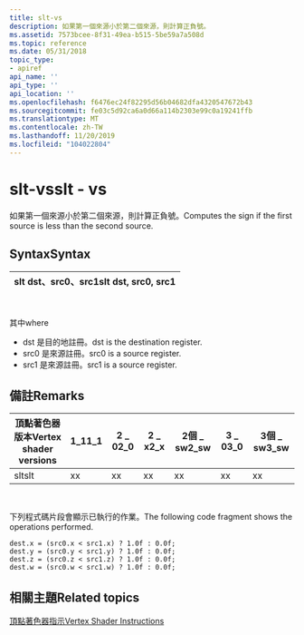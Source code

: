 ```yaml
---
title: slt-vs
description: 如果第一個來源小於第二個來源，則計算正負號。
ms.assetid: 7573bcee-8f31-49ea-b515-5be59a7a508d
ms.topic: reference
ms.date: 05/31/2018
topic_type:
- apiref
api_name: ''
api_type: ''
api_location: ''
ms.openlocfilehash: f6476ec24f82295d56b04682dfa4320547672b43
ms.sourcegitcommit: fe03c5d92ca6a0d66a114b2303e99c0a19241ffb
ms.translationtype: MT
ms.contentlocale: zh-TW
ms.lasthandoff: 11/20/2019
ms.locfileid: "104022804"
---
```

# <a name="slt---vs"></a><span data-ttu-id="1abb3-103">slt-vs</span><span class="sxs-lookup"><span data-stu-id="1abb3-103">slt - vs</span></span>

<span data-ttu-id="1abb3-104">如果第一個來源小於第二個來源，則計算正負號。</span><span class="sxs-lookup"><span data-stu-id="1abb3-104">Computes the sign if the first source is less than the second source.</span></span>

## <a name="syntax"></a><span data-ttu-id="1abb3-105">Syntax</span><span class="sxs-lookup"><span data-stu-id="1abb3-105">Syntax</span></span>



| <span data-ttu-id="1abb3-106">slt dst、src0、src1</span><span class="sxs-lookup"><span data-stu-id="1abb3-106">slt dst, src0, src1</span></span> |
|---------------------|



 

<span data-ttu-id="1abb3-107">其中</span><span class="sxs-lookup"><span data-stu-id="1abb3-107">where</span></span>

-   <span data-ttu-id="1abb3-108">dst 是目的地註冊。</span><span class="sxs-lookup"><span data-stu-id="1abb3-108">dst is the destination register.</span></span>
-   <span data-ttu-id="1abb3-109">src0 是來源註冊。</span><span class="sxs-lookup"><span data-stu-id="1abb3-109">src0 is a source register.</span></span>
-   <span data-ttu-id="1abb3-110">src1 是來源註冊。</span><span class="sxs-lookup"><span data-stu-id="1abb3-110">src1 is a source register.</span></span>

## <a name="remarks"></a><span data-ttu-id="1abb3-111">備註</span><span class="sxs-lookup"><span data-stu-id="1abb3-111">Remarks</span></span>



| <span data-ttu-id="1abb3-112">頂點著色器版本</span><span class="sxs-lookup"><span data-stu-id="1abb3-112">Vertex shader versions</span></span> | <span data-ttu-id="1abb3-113">1\_1</span><span class="sxs-lookup"><span data-stu-id="1abb3-113">1\_1</span></span> | <span data-ttu-id="1abb3-114">2 \_ 0</span><span class="sxs-lookup"><span data-stu-id="1abb3-114">2\_0</span></span> | <span data-ttu-id="1abb3-115">2 \_ x</span><span class="sxs-lookup"><span data-stu-id="1abb3-115">2\_x</span></span> | <span data-ttu-id="1abb3-116">2個 \_ sw</span><span class="sxs-lookup"><span data-stu-id="1abb3-116">2\_sw</span></span> | <span data-ttu-id="1abb3-117">3 \_ 0</span><span class="sxs-lookup"><span data-stu-id="1abb3-117">3\_0</span></span> | <span data-ttu-id="1abb3-118">3個 \_ sw</span><span class="sxs-lookup"><span data-stu-id="1abb3-118">3\_sw</span></span> |
|------------------------|------|------|------|-------|------|-------|
| <span data-ttu-id="1abb3-119">slt</span><span class="sxs-lookup"><span data-stu-id="1abb3-119">slt</span></span>                    | <span data-ttu-id="1abb3-120">x</span><span class="sxs-lookup"><span data-stu-id="1abb3-120">x</span></span>    | <span data-ttu-id="1abb3-121">x</span><span class="sxs-lookup"><span data-stu-id="1abb3-121">x</span></span>    | <span data-ttu-id="1abb3-122">x</span><span class="sxs-lookup"><span data-stu-id="1abb3-122">x</span></span>    | <span data-ttu-id="1abb3-123">x</span><span class="sxs-lookup"><span data-stu-id="1abb3-123">x</span></span>     | <span data-ttu-id="1abb3-124">x</span><span class="sxs-lookup"><span data-stu-id="1abb3-124">x</span></span>    | <span data-ttu-id="1abb3-125">x</span><span class="sxs-lookup"><span data-stu-id="1abb3-125">x</span></span>     |



 

<span data-ttu-id="1abb3-126">下列程式碼片段會顯示已執行的作業。</span><span class="sxs-lookup"><span data-stu-id="1abb3-126">The following code fragment shows the operations performed.</span></span>


```
dest.x = (src0.x < src1.x) ? 1.0f : 0.0f;
dest.y = (src0.y < src1.y) ? 1.0f : 0.0f;
dest.z = (src0.z < src1.z) ? 1.0f : 0.0f;
dest.w = (src0.w < src1.w) ? 1.0f : 0.0f;
```



## <a name="related-topics"></a><span data-ttu-id="1abb3-127">相關主題</span><span class="sxs-lookup"><span data-stu-id="1abb3-127">Related topics</span></span>

<dl> <dt>

[<span data-ttu-id="1abb3-128">頂點著色器指示</span><span class="sxs-lookup"><span data-stu-id="1abb3-128">Vertex Shader Instructions</span></span>](dx9-graphics-reference-asm-vs-instructions.md)
</dt> </dl>

 

 




